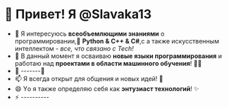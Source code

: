 # 👋 Привет! Я @Slavaka13

- 👀 Я интересуюсь **всеобъемлющими знаниями** о программировании,🐍 **Python & C++ & C#**,c а также искусственным интеллектом - <em>все, что связано с Tech!</em>
- 🌱 В данный момент я осваиваю **новые языки программирования** и работаю над **проектами в области машинного обучения**! 🤖✨
- 💞 -------🚀
- 📫  Я всегда открыт для общения и новых идей! 📩
- 😄 Yо я также определяю себя как **энтузиаст технологий**! ✨
- ⚡️ ----------

<!---
Slavaka13/Slavaka13 is a ✨ special ✨ repository because its `README.md` (this file) appears on your GitHub profile.
You can click the Preview link to take a look at your changes.
--->

